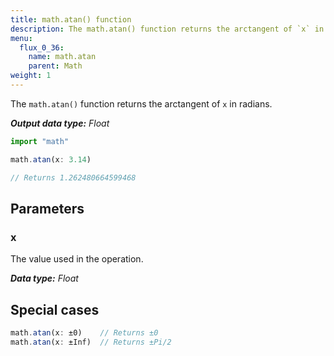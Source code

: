 ```yaml
---
title: math.atan() function
description: The math.atan() function returns the arctangent of `x` in radians.
menu:
  flux_0_36:
    name: math.atan
    parent: Math
weight: 1
---
```


The `math.atan()` function returns the arctangent of `x` in radians.

_**Output data type:** Float_

```js
import "math"

math.atan(x: 3.14)

// Returns 1.262480664599468
```

## Parameters

### x
The value used in the operation.

_**Data type:** Float_

## Special cases
```js
math.atan(x: ±0)    // Returns ±0
math.atan(x: ±Inf)  // Returns ±Pi/2
```
